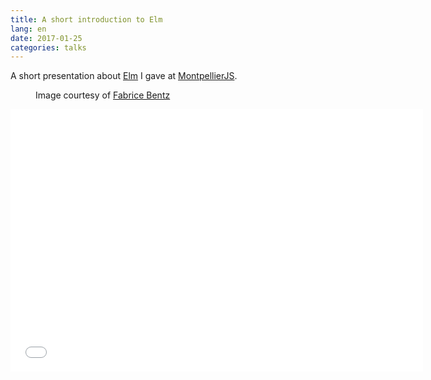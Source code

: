 ```yaml
---
title: A short introduction to Elm
lang: en
date: 2017-01-25
categories: talks
---
```


A short presentation about [Elm](http://elm-lang.org/) I gave at [MontpellierJS](https://www.meetup.com/fr-FR/MontpellierJS/).

<figure>
    <img src="/static/talks/2017/elm-presentation.jpg" alt="">
    <figcaption>
        Image courtesy of <a href="http://www.weeple.fr/">Fabrice Bentz</a></figcaption>
</figure>

<iframe src="//slides.com/n1k0/elm/embed"
  width="660"
  height="420"
  scrolling="no"
  frameborder="0"
  webkitallowfullscreen
  mozallowfullscreen
  allowfullscreen>
  <p>Your browser doesn't support iframes it seems.</p>
</iframe>
